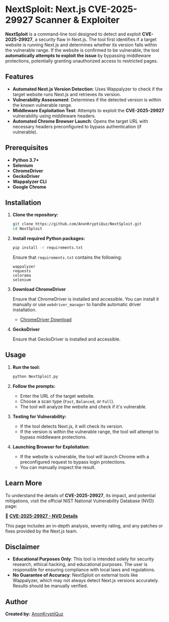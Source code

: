 # **NextSploit: Next.js CVE-2025-29927 Scanner & Exploiter**

**NextSploit** is a command-line tool designed to detect and exploit **CVE-2025-29927**, a security flaw in Next.js. The tool first identifies if a target website is running Next.js and determines whether its version falls within the vulnerable range. If the website is confirmed to be vulnerable, the tool **automatically attempts to exploit the issue** by bypassing middleware protections, potentially granting unauthorized access to restricted pages.


## **Features**

- **Automated Next.js Version Detection**: Uses Wappalyzer to check if the target website runs Next.js and retrieves its version.
- **Vulnerability Assessment**: Determines if the detected version is within the known vulnerable range.
- **Middleware Exploitation Test**: Attempts to exploit the **CVE-2025-29927** vulnerability using middleware headers.
- **Automated Chrome Browser Launch**: Opens the target URL with necessary headers preconfigured to bypass authentication (if vulnerable).

## **Prerequisites**

- **Python 3.7+**
- **Selenium**
- **ChromeDriver**
- **GeckoDriver**
- **Wappalyzer CLI**
- **Google Chrome**

## **Installation**

1. **Clone the repository:**

   ```bash
   git clone https://github.com/AnonKryptiQuz/NextSploit.git
   cd NextSploit
   ```

2. **Install required Python packages:**

   ```bash
   pip install -r requirements.txt
   ```

   Ensure that `requirements.txt` contains the following:

   ```
   wappalyzer
   requests
   colorama
   selenium
   ```

3. **Download ChromeDriver**

   Ensure that ChromeDriver is installed and accessible. You can install it manually or use `webdriver_manager` to handle automatic driver installation.

   - [ChromeDriver Download](https://developer.chrome.com/docs/chromedriver/downloads)

4. **GeckoDriver**

   Ensure that GeckoDriver is installed and accessible.

## **Usage**

1. **Run the tool:**

   ```bash
   python NextSploit.py
   ```

2. **Follow the prompts:**
   - Enter the URL of the target website.
   - Choose a scan type (`Fast`, `Balanced`, or `Full`).
   - The tool will analyze the website and check if it's vulnerable.

3. **Testing for Vulnerability:**
   - If the tool detects Next.js, it will check its version.
   - If the version is within the vulnerable range, the tool will attempt to bypass middleware protections.

4. **Launching Browser for Exploitation:**
   - If the website is vulnerable, the tool will launch Chrome with a preconfigured request to bypass login protections.
   - You can manually inspect the result.

## **Learn More**

To understand the details of **CVE-2025-29927**, its impact, and potential mitigations, visit the official NIST National Vulnerability Database (NVD) page:

🔗 **[CVE-2025-29927 - NVD Details](https://nvd.nist.gov/vuln/detail/CVE-2025-29927)**

This page includes an in-depth analysis, severity rating, and any patches or fixes provided by the Next.js team.

## **Disclaimer**

- **Educational Purposes Only**: This tool is intended solely for security research, ethical hacking, and educational purposes. The user is responsible for ensuring compliance with local laws and regulations.
- **No Guarantee of Accuracy**: NextSploit on external tools like Wappalyzer, which may not always detect Next.js versions accurately. Results should be manually verified.

## **Author**

**Created by:** [AnonKryptiQuz](https://AnonKryptiQuz.github.io/)
